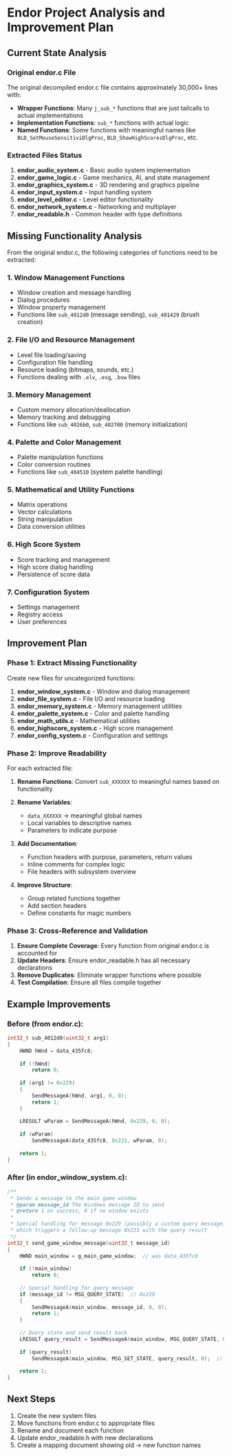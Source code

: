 # Endor Project Analysis and Improvement Plan

## Current State Analysis

### Original endor.c File
The original decompiled endor.c file contains approximately 30,000+ lines with:
- **Wrapper Functions**: Many `j_sub_*` functions that are just tailcalls to actual implementations
- **Implementation Functions**: `sub_*` functions with actual logic
- **Named Functions**: Some functions with meaningful names like `BLD_SetMouseSensitiviDlgProc`, `BLD_ShowHighScoresDlgProc`, etc.

### Extracted Files Status

1. **endor_audio_system.c** - Basic audio system implementation
2. **endor_game_logic.c** - Game mechanics, AI, and state management
3. **endor_graphics_system.c** - 3D rendering and graphics pipeline
4. **endor_input_system.c** - Input handling system
5. **endor_level_editor.c** - Level editor functionality
6. **endor_network_system.c** - Networking and multiplayer
7. **endor_readable.h** - Common header with type definitions

## Missing Functionality Analysis

From the original endor.c, the following categories of functions need to be extracted:

### 1. Window Management Functions
- Window creation and message handling
- Dialog procedures
- Window property management
- Functions like `sub_4012d0` (message sending), `sub_401429` (brush creation)

### 2. File I/O and Resource Management
- Level file loading/saving
- Configuration file handling
- Resource loading (bitmaps, sounds, etc.)
- Functions dealing with `.elv`, `.esg`, `.bvw` files

### 3. Memory Management
- Custom memory allocation/deallocation
- Memory tracking and debugging
- Functions like `sub_4026b0`, `sub_402700` (memory initialization)

### 4. Palette and Color Management
- Palette manipulation functions
- Color conversion routines
- Functions like `sub_404510` (system palette handling)

### 5. Mathematical and Utility Functions
- Matrix operations
- Vector calculations
- String manipulation
- Data conversion utilities

### 6. High Score System
- Score tracking and management
- High score dialog handling
- Persistence of score data

### 7. Configuration System
- Settings management
- Registry access
- User preferences

## Improvement Plan

### Phase 1: Extract Missing Functionality

Create new files for uncategorized functions:

1. **endor_window_system.c** - Window and dialog management
2. **endor_file_system.c** - File I/O and resource loading
3. **endor_memory_system.c** - Memory management utilities
4. **endor_palette_system.c** - Color and palette handling
5. **endor_math_utils.c** - Mathematical utilities
6. **endor_highscore_system.c** - High score management
7. **endor_config_system.c** - Configuration and settings

### Phase 2: Improve Readability

For each extracted file:

1. **Rename Functions**: Convert `sub_XXXXXX` to meaningful names based on functionality
2. **Rename Variables**: 
   - `data_XXXXXX` → meaningful global names
   - Local variables to descriptive names
   - Parameters to indicate purpose

3. **Add Documentation**:
   - Function headers with purpose, parameters, return values
   - Inline comments for complex logic
   - File headers with subsystem overview

4. **Improve Structure**:
   - Group related functions together
   - Add section headers
   - Define constants for magic numbers

### Phase 3: Cross-Reference and Validation

1. **Ensure Complete Coverage**: Every function from original endor.c is accounted for
2. **Update Headers**: Ensure endor_readable.h has all necessary declarations
3. **Remove Duplicates**: Eliminate wrapper functions where possible
4. **Test Compilation**: Ensure all files compile together

## Example Improvements

### Before (from endor.c):
```c
int32_t sub_4012d0(uint32_t arg1)
{
    HWND hWnd = data_435fc8;
    
    if (!hWnd)
        return 0;
    
    if (arg1 != 0x229)
    {
        SendMessageA(hWnd, arg1, 0, 0);
        return 1;
    }
    
    LRESULT wParam = SendMessageA(hWnd, 0x229, 0, 0);
    
    if (wParam)
        SendMessageA(data_435fc8, 0x221, wParam, 0);
    
    return 1;
}
```

### After (in endor_window_system.c):
```c
/**
 * Sends a message to the main game window
 * @param message_id The Windows message ID to send
 * @return 1 on success, 0 if no window exists
 * 
 * Special handling for message 0x229 (possibly a custom query message)
 * which triggers a follow-up message 0x221 with the query result
 */
int32_t send_game_window_message(uint32_t message_id)
{
    HWND main_window = g_main_game_window;  // was data_435fc8
    
    if (!main_window)
        return 0;
    
    // Special handling for query message
    if (message_id != MSG_QUERY_STATE)  // 0x229
    {
        SendMessageA(main_window, message_id, 0, 0);
        return 1;
    }
    
    // Query state and send result back
    LRESULT query_result = SendMessageA(main_window, MSG_QUERY_STATE, 0, 0);
    
    if (query_result)
        SendMessageA(main_window, MSG_SET_STATE, query_result, 0);  // 0x221
    
    return 1;
}
```

## Next Steps

1. Create the new system files
2. Move functions from endor.c to appropriate files
3. Rename and document each function
4. Update endor_readable.h with new declarations
5. Create a mapping document showing old → new function names